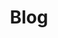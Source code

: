 ---
layout: blog3
title: Blog
permalink: "/blog.html"
parallax_image: "/assets/img/cashew_5.png"
description: 'Find our latest articles here '

---